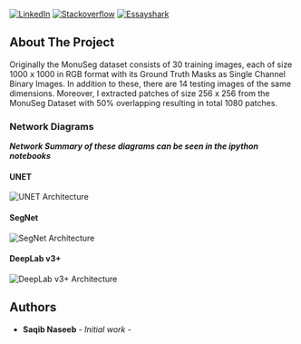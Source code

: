 [![LinkedIn][linkedin-shield]][linkedin-url]
[![Stackoverflow][stackoverflow-shield]][stackoverflow-url]
[![Essayshark][essayshark-shield]][essayshark-url]

<!-- ABOUT THE PROJECT -->
## About The Project
              
Originally the MonuSeg dataset consists of 30 training images, each of size 1000 x 1000 in RGB format with its Ground Truth Masks as Single Channel Binary Images. In addition to these, there are 14 testing images of the same dimensions.
Moreover, I extracted patches of size 256 x 256 from the MonuSeg Dataset with 50% overlapping resulting in total 1080 patches.

### Network Diagrams

_**Network Summary of these diagrams can be seen in the ipython notebooks**_

#### UNET
![UNET Architecture](profile/Alan_Jackson9/publication/323597886/figure/fig2/AS:601386504957959@1520393124691/Convolutional-neural-network-CNN-architecture-based-on-UNET-Ronneberger-et-al.png)

#### SegNet
![SegNet Architecture](profile/Vijay_Badrinarayanan/publication/283471087/figure/fig1/AS:391733042008065@1470407843299/An-illustration-of-the-SegNet-architecture-There-are-no-fully-connected-layers-and-hence.png)

#### DeepLab v3+
![DeepLab v3+ Architecture](profile/Manu_Goyal9/publication/330871054/figure/fig3/AS:722795042455552@1549339175407/Detailed-architecture-of-DeeplabV3-for-segmentation-on-skin-lesion-dataset-25.ppm)

## Authors

* **Saqib Naseeb** - *Initial work* -

[linkedin-shield]: https://img.shields.io/badge/-LinkedIn-black.svg?style=flat-square&logo=linkedin&colorB=555
[linkedin-url]: https://www.linkedin.com/in/saqib-naseeb/
[stackoverflow-shield]:https://img.shields.io/badge/stackover-flow-orange
[stackoverflow-url]:https://stackoverflow.com/users/4938828/saqib-naseeb
[essayshark-shield]:https://img.shields.io/badge/Essay-Shark-blue
[essayshark-url]:https://essayshark.com/writers/amiablesyed.html
